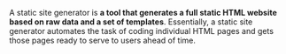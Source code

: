 A static site generator is **a tool that generates a full static HTML website based on raw data and a set of templates**. Essentially, a static site generator automates the task of coding individual HTML pages and gets those pages ready to serve to users ahead of time.
